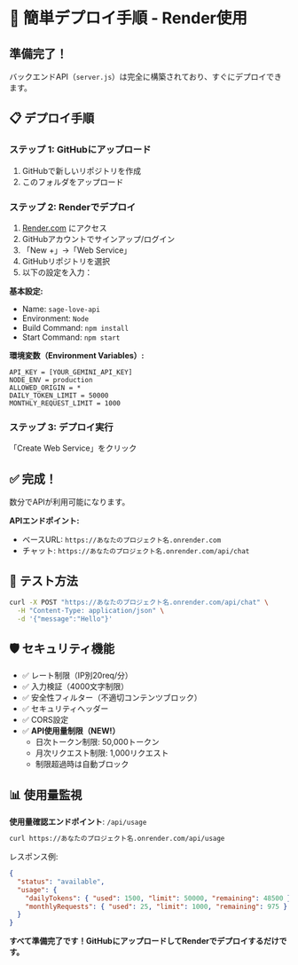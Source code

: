 # 🚀 簡単デプロイ手順 - Render使用

## 準備完了！
バックエンドAPI（`server.js`）は完全に構築されており、すぐにデプロイできます。

## 📋 デプロイ手順

### ステップ 1: GitHubにアップロード
1. GitHubで新しいリポジトリを作成
2. このフォルダをアップロード

### ステップ 2: Renderでデプロイ
1. [Render.com](https://render.com) にアクセス
2. GitHubアカウントでサインアップ/ログイン
3. 「New +」→「Web Service」
4. GitHubリポジトリを選択
5. 以下の設定を入力：

**基本設定:**
- Name: `sage-love-api`
- Environment: `Node`
- Build Command: `npm install`
- Start Command: `npm start`

**環境変数（Environment Variables）:**
```
API_KEY = [YOUR_GEMINI_API_KEY]
NODE_ENV = production
ALLOWED_ORIGIN = *
DAILY_TOKEN_LIMIT = 50000
MONTHLY_REQUEST_LIMIT = 1000
```

### ステップ 3: デプロイ実行
「Create Web Service」をクリック

## ✅ 完成！
数分でAPIが利用可能になります。

**APIエンドポイント:**
- ベースURL: `https://あなたのプロジェクト名.onrender.com`
- チャット: `https://あなたのプロジェクト名.onrender.com/api/chat`

## 🧪 テスト方法
```bash
curl -X POST "https://あなたのプロジェクト名.onrender.com/api/chat" \
  -H "Content-Type: application/json" \
  -d '{"message":"Hello"}'
```

## 🛡️ セキュリティ機能
- ✅ レート制限（IP別20req/分）
- ✅ 入力検証（4000文字制限）
- ✅ 安全性フィルター（不適切コンテンツブロック）
- ✅ セキュリティヘッダー
- ✅ CORS設定
- ✅ **API使用量制限（NEW!）**
  - 日次トークン制限: 50,000トークン
  - 月次リクエスト制限: 1,000リクエスト
  - 制限超過時は自動ブロック

## 📊 使用量監視
**使用量確認エンドポイント**: `/api/usage`
```bash
curl https://あなたのプロジェクト名.onrender.com/api/usage
```

レスポンス例:
```json
{
  "status": "available",
  "usage": {
    "dailyTokens": { "used": 1500, "limit": 50000, "remaining": 48500 },
    "monthlyRequests": { "used": 25, "limit": 1000, "remaining": 975 }
  }
}
```

**すべて準備完了です！GitHubにアップロードしてRenderでデプロイするだけです。**
